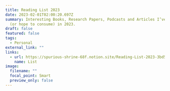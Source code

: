 ```yaml
---
title: Reading List 2023
date: 2023-02-01T02:00:20.697Z
summary: Interesting Books, Research Papers, Podcasts and Articles I’ve consumed
  (or hope to consume) in 2023.
draft: false
featured: false
tags:
  - Personal
external_link: ""
links:
  - url: https://spurious-shrine-68f.notion.site/Reading-List-2023-3bd59cdb490a4a4c9cb3e1993117485a
    name: List
image:
  filename: ""
  focal_point: Smart
  preview_only: false
---
```

